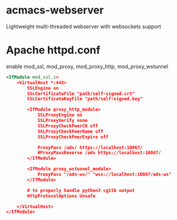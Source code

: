 # acmacs-webserver
Lightweight multi-threaded webserver with websockets support

# Apache httpd.conf

enable mod\_ssl, mod\_proxy, mod\_proxy\_http, mod\_proxy\_wstunnel

```xml
<IfModule mod_ssl.c>
    <VirtualHost *:443>
        SSLEngine on
        SSLCertificateFile "path/self-signed.crt"
        SSLCertificateKeyFile "path/self-signed.key"

        <IfModule proxy_http_module>
            SSLProxyEngine on
            SSLProxyVerify none
            SSLProxyCheckPeerCN off
            SSLProxyCheckPeerName off
            SSLProxyCheckPeerExpire off

            ProxyPass /ads/ https://localhost:10067/
            #ProxyPassReverse /ads https://localhost:10067/
        </IfModule>

        <IfModule proxy_wstunnel_module>
            ProxyPass "/ads-ws/" "wss://localhost:10067/ads-ws"
        </IfModule>

        # to properly handle python3 cgitb output
        HttpProtocolOptions Unsafe

    </VirtualHost>
</IfModule>
```
